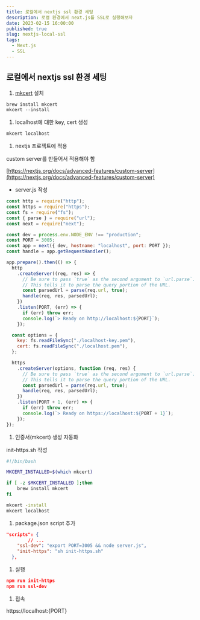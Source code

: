 ```yaml
---
title: 로컬에서 nextjs ssl 환경 세팅
description: 로컬 환경에서 next.js를 SSL로 실행해보자
date: 2023-02-15 16:00:00
published: true
slug: nextjs-local-ssl
tags:
  - Next.js
  - SSL
---
```


## 로컬에서 nextjs ssl 환경 세팅

1. [mkcert](https://github.com/FiloSottile/mkcert) 설치

```powershell
brew install mkcert
mkcert --install
```

1. localhost에 대한 key, cert 생성

```bash
mkcert localhost
```

1. nextjs 프로젝트에 적용

custom server를 만들어서 적용해야 함

[https://nextjs.org/docs/advanced-features/custom-server](https://nextjs.org/docs/advanced-features/custom-server)

- server.js 작성

```jsx
const http = require("http");
const https = require("https");
const fs = require("fs");
const { parse } = require("url");
const next = require("next");

const dev = process.env.NODE_ENV !== "production";
const PORT = 3005;
const app = next({ dev, hostname: "localhost", port: PORT });
const handle = app.getRequestHandler();

app.prepare().then(() => {
  http
    .createServer((req, res) => {
      // Be sure to pass `true` as the second argument to `url.parse`.
      // This tells it to parse the query portion of the URL.
      const parsedUrl = parse(req.url, true);
      handle(req, res, parsedUrl);
    })
    .listen(PORT, (err) => {
      if (err) throw err;
      console.log(`> Ready on http://localhost:${PORT}`);
    });

  const options = {
    key: fs.readFileSync("./localhost-key.pem"),
    cert: fs.readFileSync("./localhost.pem"),
  };

  https
    .createServer(options, function (req, res) {
      // Be sure to pass `true` as the second argument to `url.parse`.
      // This tells it to parse the query portion of the URL.
      const parsedUrl = parse(req.url, true);
      handle(req, res, parsedUrl);
    })
    .listen(PORT + 1, (err) => {
      if (err) throw err;
      console.log(`> Ready on https://localhost:${PORT + 1}`);
    });
});
```

1. 인증서(mkcert) 생성 자동화

init-https.sh 작성

```bash
#!/bin/bash

MKCERT_INSTALLED=$(which mkcert)

if [ -z $MKCERT_INSTALLED ];then
    brew install mkcert
fi

mkcert -install
mkcert localhost
```

1. package.json script 추가

```json
"scripts": {
		// ...
    "ssl-dev": "export PORT=3005 && node server.js",
    "init-https": "sh init-https.sh"
  },
```

1. 실행

```json
npm run init-https
npm run ssl-dev
```

1. 접속

https://localhost:{PORT}
